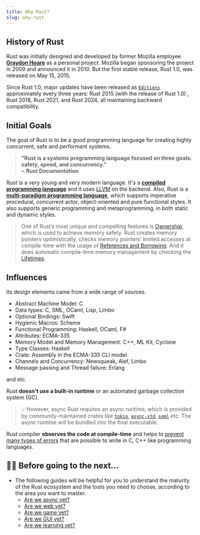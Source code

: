 ```yaml
---
title: Why Rust?
slug: why-rust
---
```


## History of Rust

Rust was initially designed and developed by former Mozilla employee **[Graydon Hoare](https://github.com/graydon)** as a personal project. Mozilla began sponsoring the project in 2009 and announced it in 2010. But the first stable release, Rust 1.0, was released on May 15, 2015.

Since Rust 1.0, major updates have been released as [`Editions`](/docs/cargo-crates-and-basic-project-structure/#rust-editions) approximately every three years: Rust 2015 (with the release of Rust 1.0) , Rust 2018, Rust 2021, and Rust 2024, all maintaining backward compatibility.

## Initial Goals

The goal of Rust is to be a good programming language for creating highly concurrent, safe and performant systems.

> **"Rust is a systems programming language focused on three goals: safety, speed, and concurrency."
> </br>~ Rust Documentation**

Rust is a very young and very modern language. It's a **[compiled programming language](https://en.wikipedia.org/wiki/Compiled_language)** and it uses [LLVM](https://en.wikipedia.org/wiki/LLVM) on the backend. Also, Rust is a **[multi-paradigm programming language](https://en.wikipedia.org/wiki/Comparison_of_multi-paradigm_programming_languages)**, which supports imperative procedural, concurrent actor, object-oriented and pure functional styles. It also supports generic programming and metaprogramming, in both static and dynamic styles.

> One of Rust’s most unique and compelling features is [Ownership](/docs/ownership), which is used to achieve memory safety. Rust creates memory pointers optimistically, checks memory pointers’ limited accesses at compile-time with the usage of [References and Borrowing](/docs/borrowing). And it does automatic compile-time memory management by checking the [Lifetimes](/docs/lifetimes).

## Influences

Its design elements came from a wide range of sources.

- Abstract Machine Model: C
- Data types: C, SML, OCaml, Lisp, Limbo
- Optional Bindings: Swift
- Hygienic Macros: Scheme
- Functional Programming: Haskell, OCaml, F\#
- Attributes: ECMA-335
- Memory Model and Memory Management: C++, ML Kit, Cyclone
- Type Classes: Haskell
- Crate: Assembly in the ECMA-335 CLI model
- Channels and Concurrency: Newsqueak, Alef, Limbo
- Message passing and Thread failure: Erlang

and etc.

Rust **doesn't use a built-in runtime** or an automated garbage collection system \(GC\).

> 💡 However, async Rust requires an async runtime, which is provided by community-maintained crates like [`tokio`](https://github.com/tokio-rs/tokio), [`async-std`](https://github.com/async-rs/async-std), [`soml`](https://github.com/smol-rs/smol) etc. The async runtime will be bundled into the final executable.

Rust compiler **observes the code at compile-time** and helps to [prevent many types of errors](https://doc.rust-lang.org/error-index.html) that are possible to write in C, C++ like programming languages.

## 👨‍🏫 Before going to the next...

- The following guides will be helpful for you to understand the maturity of the Rust ecosystem and the tools you need to choose, according to the area you want to master.
  - [Are we async yet?](https://areweasyncyet.rs/)
  - [Are we web yet?](http://www.arewewebyet.org/)
  - [Are we game yet?](http://arewegameyet.com/)
  - [Are we GUI yet?](https://areweguiyet.com/)
  - [Are we learning yet?](http://www.arewelearningyet.com/)
